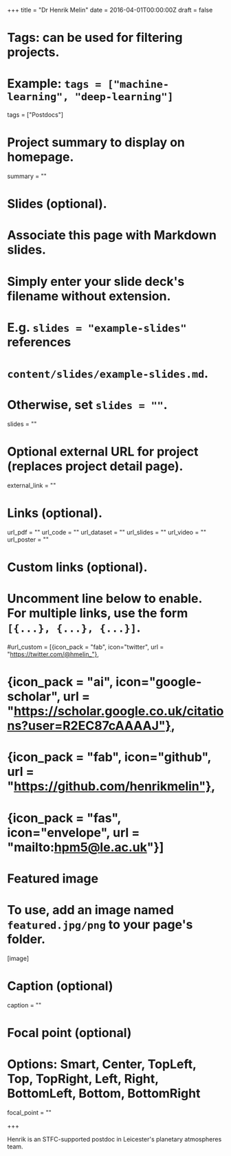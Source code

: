 +++
title = "Dr Henrik Melin"
date = 2016-04-01T00:00:00Z
draft = false

# Tags: can be used for filtering projects.
# Example: `tags = ["machine-learning", "deep-learning"]`
tags = ["Postdocs"]

# Project summary to display on homepage.
summary = ""

# Slides (optional).
#   Associate this page with Markdown slides.
#   Simply enter your slide deck's filename without extension.
#   E.g. `slides = "example-slides"` references
#   `content/slides/example-slides.md`.
#   Otherwise, set `slides = ""`.
slides = ""

# Optional external URL for project (replaces project detail page).
external_link = ""

# Links (optional).
url_pdf = ""
url_code = ""
url_dataset = ""
url_slides = ""
url_video = ""
url_poster = ""

# Custom links (optional).
#   Uncomment line below to enable. For multiple links, use the form `[{...}, {...}, {...}]`.
#url_custom = [{icon_pack = "fab", icon="twitter", url = "https://twitter.com/@hmelin_"},
#	{icon_pack = "ai", icon="google-scholar", url = "https://scholar.google.co.uk/citations?user=R2EC87cAAAAJ"},
#	{icon_pack = "fab", icon="github", url = "https://github.com/henrikmelin"},
#	{icon_pack = "fas", icon="envelope", url = "mailto:hpm5@le.ac.uk"}]


# Featured image
# To use, add an image named `featured.jpg/png` to your page's folder.
[image]
  # Caption (optional)
  caption = ""

  # Focal point (optional)
  # Options: Smart, Center, TopLeft, Top, TopRight, Left, Right, BottomLeft, Bottom, BottomRight
  focal_point = ""


+++

Henrik is an STFC-supported postdoc in Leicester's planetary atmospheres team.
